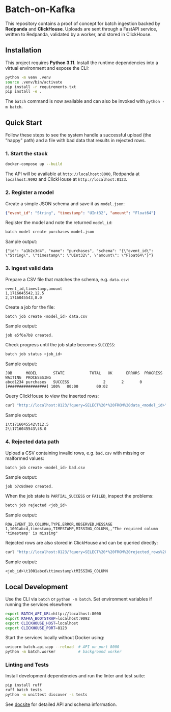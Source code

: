 # Batch-on-Kafka

This repository contains a proof of concept for batch ingestion backed by **Redpanda** and **ClickHouse**. Uploads are sent through a FastAPI service, written to Redpanda, validated by a worker, and stored in ClickHouse.

## Installation

This project requires **Python&nbsp;3.11**. Install the runtime dependencies
into a virtual environment and expose the CLI:

```bash
python -m venv .venv
source .venv/bin/activate
pip install -r requirements.txt
pip install -e .
```

The `batch` command is now available and can also be invoked with
`python -m batch`.

## Quick Start

Follow these steps to see the system handle a successful upload (the "happy"
path) and a file with bad data that results in rejected rows.

### 1. Start the stack

```bash
docker-compose up --build
```

The API will be available at `http://localhost:8000`, Redpanda at `localhost:9092` and ClickHouse at `http://localhost:8123`.

### 2. Register a model

Create a simple JSON schema and save it as `model.json`:

```json
{"event_id": "String", "timestamp": "UInt32", "amount": "Float64"}
```

Register the model and note the returned `model_id`:

```bash
batch model create purchases model.json
```

Sample output:

```text
{"id": "a1b2c3d4", "name": "purchases", "schema": "{\"event_id\": \"String\", \"timestamp\": \"UInt32\", \"amount\": \"Float64\"}"}
```

### 3. Ingest valid data

Prepare a CSV file that matches the schema, e.g. `data.csv`:

```csv
event_id,timestamp,amount
1,1716045542,12.5
2,1716045543,8.0
```

Create a job for the file:

```bash
batch job create <model_id> data.csv
```

Sample output:

```text
job e5f6a7b8 created.
```

Check progress until the job state becomes `SUCCESS`:

```bash
batch job status <job_id>
```

Sample output:

```text
JOB      MODEL       STATE           TOTAL   OK      ERRORS  PROGRESS      WAITING  PROCESSSING
abcd1234 purchases   SUCCESS               2       2       0 [#################] 100%   00:00        00:02
```

Query ClickHouse to view the inserted rows:

```bash
curl "http://localhost:8123/?query=SELECT%20*%20FROM%20data_<model_id>"
```

Sample output:

```text
1\t1716045542\t12.5
2\t1716045543\t8.0
```

### 4. Rejected data path

Upload a CSV containing invalid rows, e.g. `bad.csv` with missing or malformed values:

```bash
batch job create <model_id> bad.csv
```

Sample output:

```text
job b7c8d9e0 created.
```

When the job state is `PARTIAL_SUCCESS` or `FAILED`, inspect the problems:

```bash
batch job rejected <job_id>
```

Sample output:

```text
ROW,EVENT_ID,COLUMN,TYPE,ERROR,OBSERVED,MESSAGE
1,1001abcd,timestamp,TIMESTAMP,MISSING_COLUMN,,"The required column 'timestamp' is missing"
```

Rejected rows are also stored in ClickHouse and can be queried directly:

```bash
curl "http://localhost:8123/?query=SELECT%20*%20FROM%20rejected_rows%20WHERE%20job_id='<job_id>'"
```

Sample output:

```text
<job_id>\t1001abcd\ttimestamp\tMISSING_COLUMN
```

## Local Development

Use the CLI via `batch` or `python -m batch`. Set environment variables if running the services elsewhere:

```bash
export BATCH_API_URL=http://localhost:8000
export KAFKA_BOOTSTRAP=localhost:9092
export CLICKHOUSE_HOST=localhost
export CLICKHOUSE_PORT=8123
```

Start the services locally without Docker using:

```bash
uvicorn batch.api:app --reload  # API on port 8000
python -m batch.worker          # background worker
```

### Linting and Tests

Install development dependencies and run the linter and test suite:

```bash
pip install ruff
ruff batch tests
python -m unittest discover -s tests
```

See [docsite](./docsite) for detailed API and schema information.



